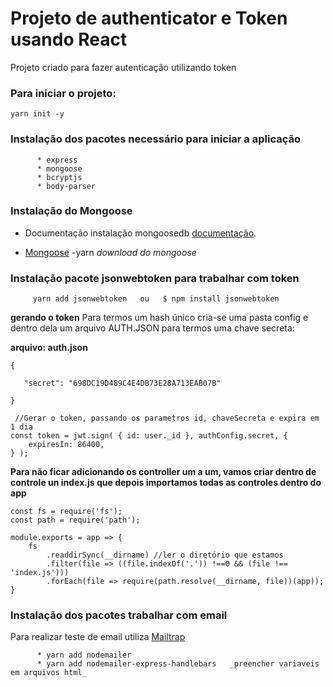 # Projeto de authenticator e Token usando React 
Projeto criado para fazer autenticação utilizando token

### Para iniciar o projeto:
```
yarn init -y
```

### Instalação dos pacotes necessário para iniciar a aplicação
          * express
          * mongoose
          * bcryptjs
          * body-parser

### Instalação do Mongoose
* Documentação instalação mongoosedb [documentação](https://docs.mongodb.com/manual/installation/).

* [Mongoose](https://www.mongodb.com/download-center/community) -yarn *download do mongoose*

### Instalação pacote jsonwebtoken para trabalhar com token
         
         yarn add jsonwebtoken   ou   $ npm install jsonwebtoken
         

**gerando o token**
Para termos um hash único cria-se uma pasta config e dentro dela um arquivo AUTH.JSON para termos uma chave secreta:


**arquivo: auth.json**

```
{

   "secret": "698DC19D489C4E4DB73E28A713EAB07B"

}
```


     //Gerar o token, passando os parametros id, chaveSecreta e expira em 1 dia
    const token = jwt.sign( { id: user._id }, authConfig.secret, { 
        expiresIn: 86400,
    } );

**Para não ficar adicionando os controller um a um, vamos criar dentro de controle un index.js que depois importamos todas as controles dentro do app**

```
const fs = require('fs');
const path = require('path');

module.exports = app => {
    fs
        .readdirSync(__dirname) //ler o diretório que estamos
        .filter(file => ((file.indexOf('.')) !==0 && (file !== 'index.js')))
        .forEach(file => require(path.resolve(__dirname, file))(app));
}
```

### Instalação dos pacotes trabalhar com email
Para realizar teste de email utiliza [Mailtrap](https://mailtrap.io/) 

          * yarn add nodemailer
          * yarn add nodemailer-express-handlebars   _preencher variaveis em arquivos html_
          
